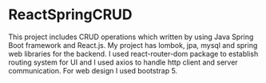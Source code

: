 # ReactSpringCRUD

This project includes CRUD operations which written by using Java Spring Boot framework and React.js. My project has lombok, jpa, mysql and spring web libraries for the backend. I used react-router-dom package to establish routing system for UI and I used axios to handle http client and server communication. For web design I used bootstrap 5.
